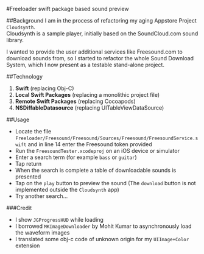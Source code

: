 #Freeloader
swift package based sound preview

##Background
I am in the process of refactoring my aging Appstore Project `Cloudsynth`.  
Cloudsynth is a sample player, initially based on the SoundCloud.com sound library.

I wanted to provide the user additional services like Freesound.com to download sounds from, so I started to refactor the whole Sound Download System, which I now present as a testable stand-alone project.

##Technology
1. **Swift** (replacing Obj-C)
2. **Local Swift Packages** (replacing a monolithic project file)
3. **Remote Swift Packages** (replacing Cocoapods)
4. **NSDiffableDatasource** (replacing UITableViewDataSource)

##Usage
- Locate the file `Freeloader/Freesound/Freesound/Sources/Freesound/FreesoundService.swift` and in line 14 enter the Freesound token provided 
- Run the `FreesoundTester.xcodeproj` on an iOS device or simulator  
- Enter a search term (for example `bass` or  `guitar`)    
- Tap return  
- When the search is complete a table of downloadable sounds is presented
- Tap on the `play` button to preview the sound (The `download` button is not implemented outside the `Cloudsynth` app)
- Try another search...

###Credit
- I show `JGProgressHUD` while loading
- I borrowed `MKImageDownloader` by Mohit Kumar to asynchronously load the waveform images  
- I translated some obj-c code of unknown origin for my `UIImage+Color` extension
